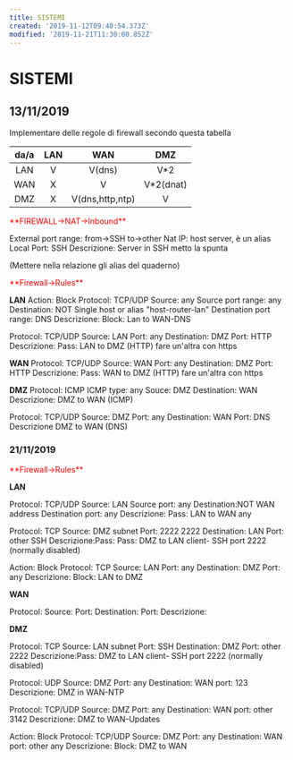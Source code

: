 ```yaml
---
title: SISTEMI
created: '2019-11-12T09:40:54.373Z'
modified: '2019-11-21T11:30:00.852Z'
---
```


# SISTEMI

## 13/11/2019
Implementare delle regole di firewall secondo questa tabella 

|da/a|LAN|WAN|DMZ|
| :---: | :---: | :---: | :---: |
|LAN| V| V(dns) | V*2
|WAN| X| V | V*2(dnat)
|DMZ| X| V(dns,http,ntp)| V

<p style="color:red";>**FIREWALL->NAT->Inbound**</p>

External port range: from->SSH
                     to->other
Nat IP: host server, è un alias
Local Port: SSH
Descrizione: Server in SSH
metto la spunta


(Mettere nella relazione gli alias del quaderno)

<p style="color:red";>**Firewall->Rules**</p>

**LAN**
Action: Block
Protocol: TCP/UDP
Source: any
Source port range: any
Destination: NOT  Single host or alias "host-router-lan"
Destination port range: DNS
Descrizione: Block: Lan to WAN-DNS

Protocol: TCP/UDP
Source: LAN
Port: any
Destination: DMZ
Port: HTTP
Descrizione: Pass: LAN to DMZ (HTTP)
fare un'altra con https

**WAN**
Protocol: TCP/UDP
Source: WAN
Port: any
Destination: DMZ
Port: HTTP
Descrizione: Pass: WAN to DMZ (HTTP)
fare un'altra con https

**DMZ**
Protocol: ICMP
ICMP type: any
Souce: DMZ
Destination: WAN
Descrizione: DMZ to WAN (ICMP)

Protocol: TCP/UDP
Source: DMZ
Port: any
Destination: WAN
Port: DNS
Descrizione DMZ to WAN (DNS)

### 21/11/2019

<p style="color:red";>**Firewall->Rules**</p>


**LAN**

Protocol: TCP/UDP
Source: LAN
Source port: any
Destination:NOT WAN address
Destination port: any
Descrizione: Pass: LAN to WAN any

Protocol: TCP
Source: DMZ subnet
Port: 2222 2222 
Destination: LAN
Port: other SSH
Descrizione:Pass: Pass: DMZ to LAN client- SSH port 2222 (normally disabled)

Action: Block
Protocol: TCP
Source: LAN
Port: any
Destination: DMZ 
Port: any
Descrizione: Block: LAN to DMZ

**WAN**

Protocol: 
Source: 
Port: 
Destination:
Port:
Descrizione: 

**DMZ**

Protocol: TCP
Source: LAN subnet
Port: SSH
Destination: DMZ
Port: other 2222
Descrizione:Pass: DMZ to LAN client- SSH port 2222 (normally disabled) 

Protocol: UDP
Source: DMZ 
Port: any
Destination: WAN 
port: 123
Descrizione: DMZ in WAN-NTP

Protocol: TCP/UDP
Source: DMZ 
Port: any
Destination: WAN 
port: other 3142
Descrizione: DMZ to WAN-Updates

Action: Block
Protocol: TCP/UDP
Source: DMZ 
Port: any
Destination: WAN 
port: other any
Descrizione: Block: DMZ to WAN
